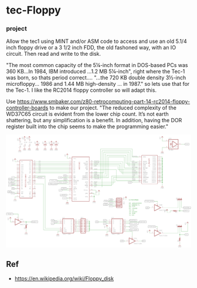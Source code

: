 # tec-Floppy
### project
Allow the tec1 using MINT and/or ASM code to access and use an old 5.1/4 inch floppy drive or a 3 1/2 inch FDD, the old fashoned way, with an IO circuit. Then read and write to the disk.

"The most common capacity of the 5¼-inch format in DOS-based PCs was 360 KB...In 1984, IBM introduced ...1.2 MB 5¼-inch", right where the Tec-1 was born, so thats period correct.... "...the 720 KB double density 3½-inch microfloppy... 1986 and 1.44 MB high-density ... in 1987." so lets use that for the Tec-1.
I like the RC2014 floppy controller so will adapt this.

Use https://www.smbaker.com/z80-retrocomputing-part-14-rc2014-floppy-controller-boards to make our project. "The reduced complexity of the WD37C65 circuit is evident from the lower chip count. It’s not earth shattering, but any simplification is a benefit. In addition, having the DOR register built into the chip seems to make the programming easier."

![](https://github.com/SteveJustin1963/tec-Floppy/blob/main/docs/New%20folder/rc2014-floppy-wd-sch.png)






## Ref
- https://en.wikipedia.org/wiki/Floppy_disk
